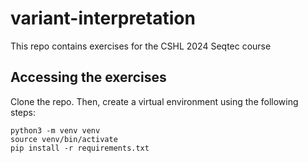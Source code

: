# variant-interpretation

This repo contains exercises for the CSHL 2024 Seqtec course

## Accessing the exercises

Clone the repo. Then, create a virtual environment using the following steps:

```shell
python3 -m venv venv
source venv/bin/activate
pip install -r requirements.txt
```
